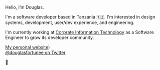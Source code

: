 Hello, I’m Douglas.

I'm a software developer based in Tanzania 🇹🇿. I'm interested in design systems, development, user/dev experience, and engineering.

I'm currently working at [Corprate Information Technology](https://www.cits.co.tz) as a Software Engineer to grow its developer community.


[My personal website]([https://douglasworks.netlify.app/)) <br />
[@douglasfortunee on Twitter](https://twitter.com/Douglasfortunee)

👊


<!--
## Hey 👋, I'm [Douglas!](https://github.com/douglas-fortunatus/)

<a href = "https://twitter.com/Douglasfortunee"><img src="https://img.shields.io/badge/Twitter-%231DA1F2.svg?style=for-the-badge&logo=Twitter&logoColor=white"/></a>
<a target="_blank" href="mailto:fortunatusdouglas@gmail.com?subject = Hello&body = Message"><img src="https://img.shields.io/badge/Gmail-D14836?style=for-the-badge&logo=gmail&logoColor=white" /></a> 
<a target="_blank" href="https://www.facebook.com/douglas.fortunatus"><img src="https://img.shields.io/badge/Facebook-%231877F2.svg?style=for-the-badge&logo=Facebook&logoColor=white" /></a> 
<a target="_blank" href="https://www.linkedin.com/in/douglas-fortunatus-355848199/"><img src="https://img.shields.io/badge/linkedin-%230077B5.svg?style=for-the-badge&logo=linkedin&logoColor=white" /></a>

-->
<!-- <a target="_blank"><img src="https://img.shields.io/badge/TikTok-%23000000.svg?style=for-the-badge&logo=TikTok&logoColor=white" /></a> -->
<!-- <a target="_blank"><img src="https://img.shields.io/badge/YouTube-%23FF0000.svg?style=for-the-badge&logo=YouTube&logoColor=white" /></a> -->

<!--
### Great! You have arrived here<div align="center"></div>

I'm a Software Developer 💻 in Tanzania. I have been coding for over five (2) years and am currently a CITS software Engineer 💸 with experience in multiple areas. I am on a journey to make Software Development accessible to everyone in my locale and abroad and I would love to share that journey with you 💛


### Hobbies:

- 🎮 &nbsp; I love playing games.
- ⚽️ &nbsp; I love football.

### My Portfolio: **[Click Here](https://douglasworks.netlify.app/)**.
 
### Languages and Tools:
   
   <a><img src="https://img.shields.io/badge/html5-%23E34F26.svg?style=for-the-badge&logo=html5&logoColor=white"></a>
   <a><img src="https://img.shields.io/badge/css3-%231572B6.svg?style=for-the-badge&logo=css3&logoColor=white"></a>
   <a><img src="https://img.shields.io/badge/bootstrap-%23563D7C.svg?style=for-the-badge&logo=bootstrap&logoColor=white"></a>
   <a><img src="https://img.shields.io/badge/SASS-hotpink.svg?style=for-the-badge&logo=SASS&logoColor=white"></a>
   <a><img src="https://img.shields.io/badge/tailwindcss-%2338B2AC.svg?style=for-the-badge&logo=tailwind-css&logoColor=white"></a> 
   <a><img src="https://img.shields.io/badge/javascript-%23323330.svg?style=for-the-badge&logo=javascript&logoColor=%23F7DF1E"></a>
   <a><img src="https://img.shields.io/badge/jquery-%230769AD.svg?style=for-the-badge&logo=jquery&logoColor=white"></a>
   <a><img src="https://img.shields.io/badge/react-%2320232a.svg?style=for-the-badge&logo=react&logoColor=%2361DAFB"></a>
   <a><img src="https://img.shields.io/badge/php-%23777BB4.svg?style=for-the-badge&logo=php&logoColor=white"></a>
   <a><img src="https://img.shields.io/badge/laravel-%23FF2D20.svg?style=for-the-badge&logo=laravel&logoColor=white"></a>
   <a><img src="https://img.shields.io/badge/java-%23ED8B00.svg?style=for-the-badge&logo=java&logoColor=white"></a>
   <a><img src="https://img.shields.io/badge/postgres-%23316192.svg?style=for-the-badge&logo=postgresql&logoColor=white"></a>
   <a><img src="https://img.shields.io/badge/mysql-%2300f.svg?style=for-the-badge&logo=mysql&logoColor=white"></a>

-->
   
<!--  <details>	
  <summary><b>⚡ Github Stats</b></summary>

  <br />
  
  <img src="https://github-readme-stats.vercel.app/api?username=douglas-fortunatus&show_icons=true&theme=radical" />
  <img src="https://github-readme-stats.vercel.app/api/top-langs/?username=douglas-fortunatus&layout=compact" />
</details> -->


